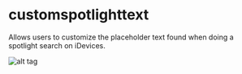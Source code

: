 customspotlighttext
===================

Allows users to customize the placeholder text found when doing a spotlight search on iDevices.

![alt tag](http://i.imgur.com/EcbsDw8.png)
